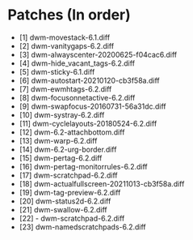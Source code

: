 # Patches (In order)

- [1] dwm-movestack-6.1.diff
- [2] dwm-vanitygaps-6.2.diff
- [3] dwm-alwayscenter-20200625-f04cac6.diff
- [4] dwm-hide_vacant_tags-6.2.diff
- [5] dwm-sticky-6.1.diff
- [6] dwm-autostart-20210120-cb3f58a.diff
- [7] dwm-ewmhtags-6.2.diff
- [8] dwm-focusonnetactive-6.2.diff
- [9] dwm-swapfocus-20160731-56a31dc.diff
- [10] dwm-systray-6.2.diff
- [11] dwm-cyclelayouts-20180524-6.2.diff
- [12] dwm-6.2-attachbottom.diff
- [13] dwm-warp-6.2.diff
- [14] dwm-6.2-urg-border.diff
- [15] dwm-pertag-6.2.diff
- [16] dwm-pertag-monitorrules-6.2.diff
- [17] dwm-scratchpad-6.2.diff
- [18] dwm-actualfullscreen-20211013-cb3f58a.diff
- [19] dwm-tag-preview-6.2.diff
- [20] dwm-status2d-6.2.diff
- [21] dwm-swallow-6.2.diff
- [22] - dwm-scratchpad-6.2.diff
- [23] dwm-namedscratchpads-6.2.diff
